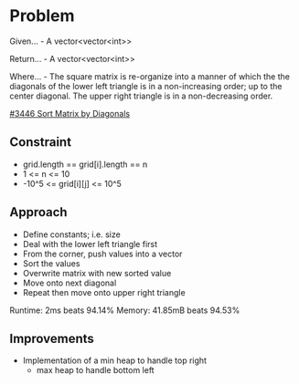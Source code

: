 
# Problem
Given...
    - A vector\<vector\<int>>

Return...
    - A vector\<vector\<int>>

Where...
    - The square matrix is re-organize into a manner of which the the diagonals
of the lower left triangle is in a non-increasing order; up to the center 
diagonal. The upper right triangle is in a non-decreasing order.

[\#3446 Sort Matrix by Diagonals](https://leetcode.com/problems/sort-matrix-by-diagonals/)

## Constraint
- grid.length == grid\[i].length == n
- 1 <= n <= 10
- -10^5 <= grid\[i]\[j] <= 10^5

## Approach
- Define constants; i.e. size
- Deal with the lower left triangle first
- From the corner, push values into a vector
- Sort the values
- Overwrite matrix with new sorted value
- Move onto next diagonal
- Repeat then move onto upper right triangle

Runtime:
2ms beats 94.14%
Memory:
41.85mB beats 94.53%

## Improvements
- Implementation of a min heap to handle top right
    - max heap to handle bottom left

